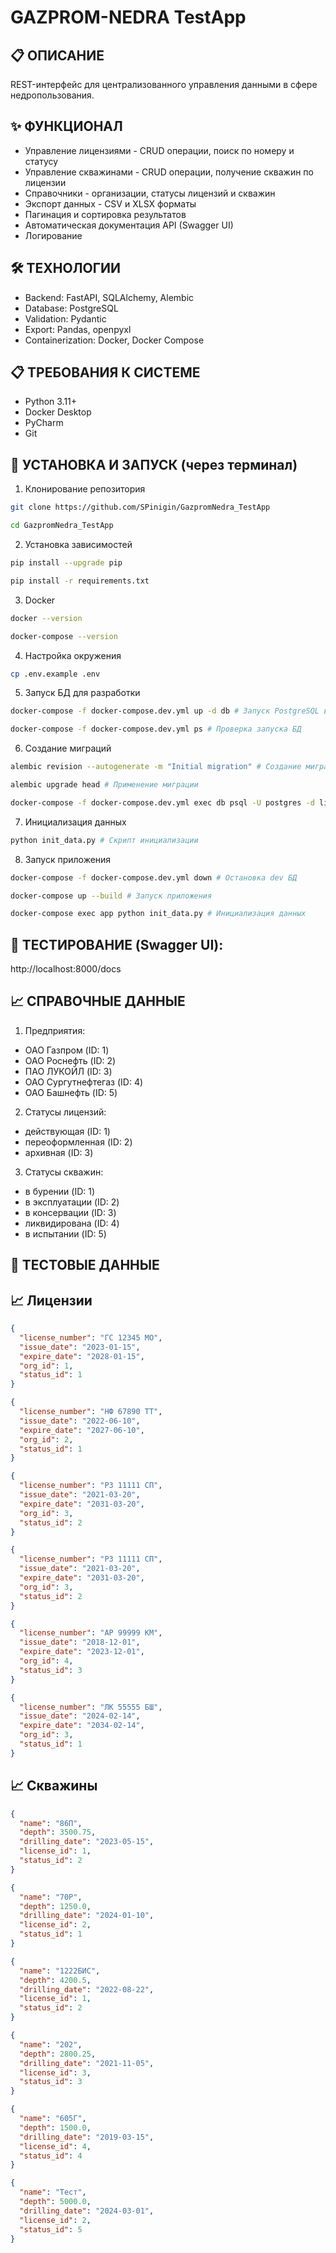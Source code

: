 # GAZPROM-NEDRA TestApp

## 📋 ОПИСАНИЕ
REST-интерфейс для централизованного управления данными в сфере недропользования.

## ✨ ФУНКЦИОНАЛ
- Управление лицензиями - CRUD операции, поиск по номеру и статусу
- Управление скважинами - CRUD операции, получение скважин по лицензии
- Справочники - организации, статусы лицензий и скважин
- Экспорт данных - CSV и XLSX форматы
- Пагинация и сортировка результатов
- Автоматическая документация API (Swagger UI)
- Логирование

## 🛠️ ТЕХНОЛОГИИ
- Backend: FastAPI, SQLAlchemy, Alembic
- Database: PostgreSQL
- Validation: Pydantic
- Export: Pandas, openpyxl
- Containerization: Docker, Docker Compose

## 📋 ТРЕБОВАНИЯ К СИСТЕМЕ
- Python 3.11+
- Docker Desktop
- PyCharm
- Git

## 🚀 УСТАНОВКА И ЗАПУСК (через терминал)
1. Клонирование репозитория

```bash
git clone https://github.com/SPinigin/GazpromNedra_TestApp
```
```bash
cd GazpromNedra_TestApp
```

2. Установка зависимостей

```bash
pip install --upgrade pip
```
```bash
pip install -r requirements.txt
```

3. Docker

```bash
docker --version
```
```bash
docker-compose --version
```

4. Настройка окружения

```bash
cp .env.example .env
```

5. Запуск БД для разработки

```bash
docker-compose -f docker-compose.dev.yml up -d db # Запуск PostgreSQL в контейнере
```
```bash
docker-compose -f docker-compose.dev.yml ps # Проверка запуска БД
```

6. Создание миграций

```bash
alembic revision --autogenerate -m "Initial migration" # Создание миграции
```
```bash
alembic upgrade head # Применение миграции
```
```bash
docker-compose -f docker-compose.dev.yml exec db psql -U postgres -d license_db -c "\dt" # Проверка таблиц в БД
```

7. Инициализация данных
```bash
python init_data.py # Скрипт инициализации
```

8. Запуск приложения

```bash
docker-compose -f docker-compose.dev.yml down # Остановка dev БД
```
```bash
docker-compose up --build # Запуск приложения
```
```bash
docker-compose exec app python init_data.py # Инициализация данных
```

## 🧪 ТЕСТИРОВАНИЕ (Swagger UI):
http://localhost:8000/docs

## 📈 СПРАВОЧНЫЕ ДАННЫЕ
1. Предприятия:

- ОАО Газпром (ID: 1)
- ОАО Роснефть (ID: 2)
- ПАО ЛУКОЙЛ (ID: 3)
- ОАО Сургутнефтегаз (ID: 4)
- ОАО Башнефть (ID: 5)

2. Статусы лицензий:

- действующая (ID: 1)
- переоформленная (ID: 2)
- архивная (ID: 3)

3. Статусы скважин:

- в бурении (ID: 1)
- в эксплуатации (ID: 2)
- в консервации (ID: 3)
- ликвидирована (ID: 4)
- в испытании (ID: 5)

## 🧪 ТЕСТОВЫЕ ДАННЫЕ

## 📈 Лицензии

```json
{
  "license_number": "ГС 12345 МО",
  "issue_date": "2023-01-15",
  "expire_date": "2028-01-15",
  "org_id": 1,
  "status_id": 1
}
```
```json
{
  "license_number": "НФ 67890 ТТ",
  "issue_date": "2022-06-10",
  "expire_date": "2027-06-10",
  "org_id": 2,
  "status_id": 1
}
```
```json
{
  "license_number": "РЗ 11111 СП",
  "issue_date": "2021-03-20",
  "expire_date": "2031-03-20",
  "org_id": 3,
  "status_id": 2
}
```
```json
{
  "license_number": "РЗ 11111 СП",
  "issue_date": "2021-03-20",
  "expire_date": "2031-03-20",
  "org_id": 3,
  "status_id": 2
}
```
```json
{
  "license_number": "АР 99999 КМ",
  "issue_date": "2018-12-01",
  "expire_date": "2023-12-01",
  "org_id": 4,
  "status_id": 3
}
```
```json
{
  "license_number": "ЛК 55555 БШ",
  "issue_date": "2024-02-14",
  "expire_date": "2034-02-14",
  "org_id": 3,
  "status_id": 1
}
```

## 📈 Скважины

```json
{
  "name": "86П",
  "depth": 3500.75,
  "drilling_date": "2023-05-15",
  "license_id": 1,
  "status_id": 2
}
```
```json
{
  "name": "70Р",
  "depth": 1250.0,
  "drilling_date": "2024-01-10",
  "license_id": 2,
  "status_id": 1
}
```
```json
{
  "name": "1222БИС",
  "depth": 4200.5,
  "drilling_date": "2022-08-22",
  "license_id": 1,
  "status_id": 2
}
```
```json
{
  "name": "202",
  "depth": 2800.25,
  "drilling_date": "2021-11-05",
  "license_id": 3,
  "status_id": 3
}
```
```json
{
  "name": "605Г",
  "depth": 1500.0,
  "drilling_date": "2019-03-15",
  "license_id": 4,
  "status_id": 4
}
```
```json
{
  "name": "Тест",
  "depth": 5000.0,
  "drilling_date": "2024-03-01",
  "license_id": 2,
  "status_id": 5
}
```
